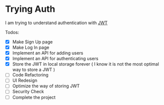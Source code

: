 # Trying Auth

I am trying to understand authentication with [JWT](https://jwt.io/)

Todos:

- [x] Make Sign Up page
- [x] Make Log In page
- [x] Implement an API for adding users
- [x] Implement an API for authenticating users
- [x] Store the JWT in local storage forever ( I know it is not the most optimal way to store a JWT )
- [ ] Code Refactoring
- [ ] UI Redesign
- [ ] Optimize the way of storing JWT
- [ ] Security Check
- [ ] Complete the project
